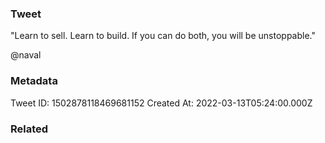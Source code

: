 ### Tweet
"Learn to sell. Learn to build. If you can do both, you will be unstoppable." 

@naval

### Metadata
Tweet ID: 1502878118469681152
Created At: 2022-03-13T05:24:00.000Z

### Related

